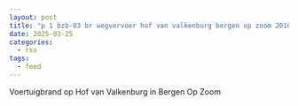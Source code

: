 ```yaml
---
layout: post
title: "p 1 bzb-03 br wegvervoer hof van valkenburg bergen op zoom 201031"
date: 2025-03-25
categories: 
  - rss
tags: 
  - feed
---
```


Voertuigbrand op Hof van Valkenburg in Bergen Op Zoom
